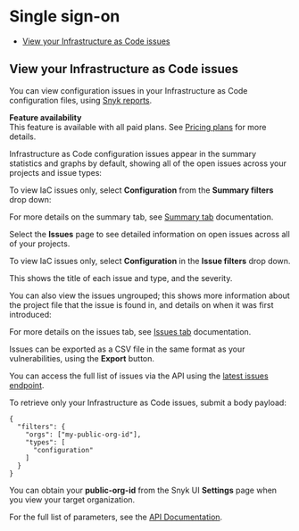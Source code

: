 # Single sign-on

* [ View your Infrastructure as Code issues](https://github.com/snyk/user-docs/tree/47fd9f2f147240c5e52bc9f7ae8343ab5a8fa0d8/hc/en-us/articles/360017495297-View-your-Infrastructure-as-Code-issues/README.md)

## View your Infrastructure as Code issues

You can view configuration issues in your Infrastructure as Code configuration files, using [Snyk reports](https://support.snyk.io/hc/en-us/sections/360001138198-Reports).

**Feature availability**  
This feature is available with all paid plans. See [Pricing plans](https://snyk.io/plans/) for more details.

Infrastructure as Code configuration issues appear in the summary statistics and graphs by default, showing all of the open issues across your projects and issue types:

To view IaC issues only, select **Configuration** from the **Summary filters** drop down:

For more details on the summary tab, see [Summary tab](https://support.snyk.io/hc/en-us/articles/360004002578-Summary-tab) documentation.

Select the **Issues** page to see detailed information on open issues across all of your projects.

To view IaC issues only, select **Configuration** in the **Issue filters** drop down.

This shows the title of each issue and type, and the severity.

You can also view the issues ungrouped; this shows more information about the project file that the issue is found in, and details on when it was first introduced:

For more details on the issues tab, see [Issues tab](https://support.snyk.io/hc/en-us/articles/360004002598-Issues-tab) documentation.

Issues can be exported as a CSV file in the same format as your vulnerabilities, using the **Export** button.

You can access the full list of issues via the API using the [latest issues endpoint](https://snyk.docs.apiary.io/#reference/reporting-api/latest-issues/get-list-of-latest-issues?console=1).

To retrieve only your Infrastructure as Code issues, submit a body payload:

```text
{
  "filters": {
    "orgs": ["my-public-org-id"],
    "types": [
      "configuration"
    ]
  }
}
```

You can obtain your **public-org-id** from the Snyk UI **Settings** page when you view your target organization.

For the full list of parameters, see the [API Documentation](https://snyk.docs.apiary.io/#reference/reporting-api/latest-issues/get-list-of-latest-issues?console=1).

